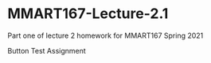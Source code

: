 # MMART167-Lecture-2.1
Part one of lecture 2 homework for MMART167 Spring 2021


Button Test Assignment
